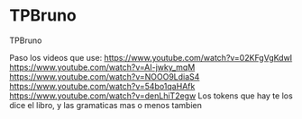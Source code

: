 # TPBruno
TPBruno

Paso los videos que use:
https://www.youtube.com/watch?v=02KFgVgKdwI
https://www.youtube.com/watch?v=AI-jwky_mqM
https://www.youtube.com/watch?v=NOOO9LdiaS4
https://www.youtube.com/watch?v=54bo1qaHAfk
https://www.youtube.com/watch?v=denLhiT2egw
Los tokens que hay te los dice el libro, y las gramaticas mas o menos tambien
